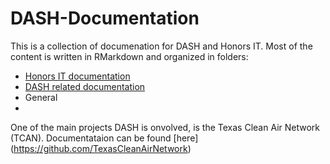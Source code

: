 # DASH-Documentation

This is a collection of documenation for DASH and Honors IT. Most of the content is written in RMarkdown and organized in folders:

* [Honors IT documentation](https://github.com/DataAnalyticsinStudentHands/DASH-Documentation/tree/master/Honors%20IT)
* [DASH related documentation](...)
* General
* 

One of the main projects DASH is onvolved, is the Texas Clean Air Network (TCAN). Documentataion can be found [here] (https://github.com/TexasCleanAirNetwork)
